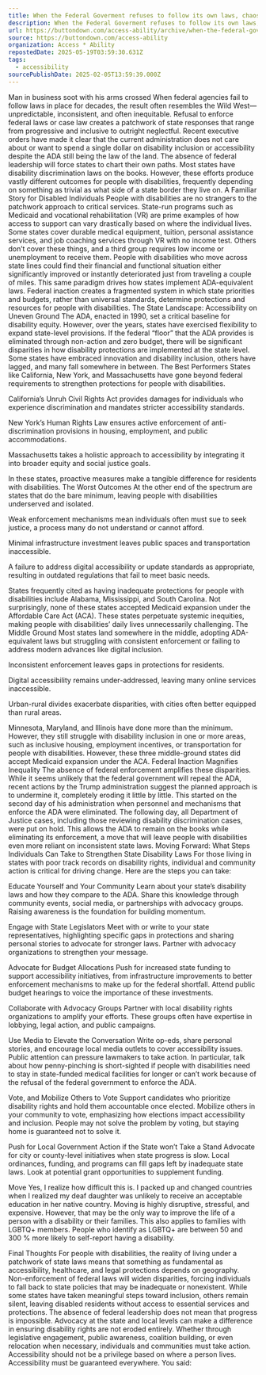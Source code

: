 ```yaml
---
title: When the Federal Goverment refuses to follow its own laws, chaos reigns.
description: When the Federal Goverment refuses to follow its own laws, chaos reigns.
url: https://buttondown.com/access-ability/archive/when-the-federal-goverment-refuses-to-follow-its/
source: https://buttondown.com/access-ability
organization: Access * Ability
repostedDate: 2025-05-19T03:59:30.631Z
tags:
  - accessibility
sourcePublishDate: 2025-02-05T13:59:39.000Z
---
```


Man in business soot with his arms crossed
When federal agencies fail to follow laws in place for decades, the result often resembles the Wild West—unpredictable, inconsistent, and often inequitable.  Refusal to enforce federal laws or case law creates a patchwork of state responses that range from progressive and inclusive to outright neglectful. Recent executive orders have made it clear that the current administration does not care about or want to spend a single dollar on disability inclusion or accessibility despite the ADA still being the law of the land.
The absence of federal leadership will force states to chart their own paths. Most states have disability discrimination laws on the books. However, these efforts produce vastly different outcomes for people with disabilities, frequently depending on something as trivial as what side of a state border they live on.
A Familiar Story for Disabled Individuals
People with disabilities are no strangers to the patchwork approach to critical services. State-run programs such as Medicaid and vocational rehabilitation (VR) are prime examples of how access to support can vary drastically based on where the individual lives. Some states cover durable medical equipment, tuition, personal assistance services, and job coaching services through VR with no income test. Others don’t cover these things, and a third group requires low income or unemployment to receive them. People with disabilities who move across state lines could find their financial and functional situation either significantly improved or instantly deteriorated just from traveling a couple of miles.
This same paradigm drives how states implement ADA-equivalent laws. Federal inaction creates a fragmented system in which state priorities and budgets, rather than universal standards, determine protections and resources for people with disabilities.
The State Landscape: Accessibility on Uneven Ground
The ADA, enacted in 1990, set a critical baseline for disability equity. However, over the years, states have exercised flexibility to expand state-level provisions. If the federal “floor” that the ADA provides is eliminated through non-action and zero budget, there will be significant disparities in how disability protections are implemented at the state level. Some states have embraced innovation and disability inclusion, others have lagged, and many fall somewhere in between.
The Best Performers
States like California, New York, and Massachusetts have gone beyond federal requirements to strengthen protections for people with disabilities.

California’s Unruh Civil Rights Act provides damages for individuals who experience discrimination and mandates stricter accessibility standards.

New York’s Human Rights Law ensures active enforcement of anti-discrimination provisions in housing, employment, and public accommodations.

Massachusetts takes a holistic approach to accessibility by integrating it into broader equity and social justice goals.

In these states, proactive measures make a tangible difference for residents with disabilities.
The Worst Outcomes
At the other end of the spectrum are states that do the bare minimum, leaving people with disabilities underserved and isolated.

Weak enforcement mechanisms mean individuals often must sue to seek justice, a process many do not understand or cannot afford.

Minimal infrastructure investment leaves public spaces and transportation inaccessible.

A failure to address digital accessibility or update standards as appropriate, resulting in outdated regulations that fail to meet basic needs.

States frequently cited as having inadequate protections for people with disabilities include Alabama, Mississippi, and South Carolina. Not surprisingly, none of these states accepted Medicaid expansion under the Affordable Care Act (ACA). These states perpetuate systemic inequities, making people with disabilities’ daily lives unnecessarily challenging.
The Middle Ground
Most states land somewhere in the middle, adopting ADA-equivalent laws but struggling with consistent enforcement or failing to address modern advances like digital inclusion.

Inconsistent enforcement leaves gaps in protections for residents.

Digital accessibility remains under-addressed, leaving many online services inaccessible.

Urban-rural divides exacerbate disparities, with cities often better equipped than rural areas.

Minnesota, Maryland, and Illinois have done more than the minimum. However, they still struggle with disability inclusion in one or more areas, such as inclusive housing, employment incentives, or transportation for people with disabilities. However, these three middle-ground states did accept Medicaid expansion under the ACA.
Federal Inaction Magnifies Inequality
The absence of federal enforcement amplifies these disparities. While it seems unlikely that the federal government will repeal the ADA, recent actions by the Trump administration suggest the planned approach is to undermine it, completely eroding it little by little. This started on the second day of his administration when personnel and mechanisms that enforce the ADA were eliminated. The following day, all Department of Justice cases, including those reviewing disability discrimination cases, were put on hold. This allows the ADA to remain on the books while eliminating its enforcement, a move that will leave people with disabilities even more reliant on inconsistent state laws.
Moving Forward: What Steps Individuals Can Take to Strengthen State Disability Laws
For those living in states with poor track records on disability rights, individual and community action is critical for driving change. Here are the steps you can take:

Educate Yourself and Your Community
Learn about your state’s disability laws and how they compare to the ADA. Share this knowledge through community events, social media, or partnerships with advocacy groups. Raising awareness is the foundation for building momentum.

Engage with State Legislators
Meet with or write to your state representatives, highlighting specific gaps in protections and sharing personal stories to advocate for stronger laws. Partner with advocacy organizations to strengthen your message.

Advocate for Budget Allocations
Push for increased state funding to support accessibility initiatives, from infrastructure improvements to better enforcement mechanisms to make up for the federal shortfall. Attend public budget hearings to voice the importance of these investments.

Collaborate with Advocacy Groups
Partner with local disability rights organizations to amplify your efforts. These groups often have expertise in lobbying, legal action, and public campaigns.

Use Media to Elevate the Conversation
Write op-eds, share personal stories, and encourage local media outlets to cover accessibility issues. Public attention can pressure lawmakers to take action. In particular, talk about how penny-pinching is short-sighted if people with disabilities need to stay in state-funded medical facilities for longer or can’t work because of the refusal of the federal government to enforce the ADA.

Vote, and Mobilize Others to Vote
Support candidates who prioritize disability rights and hold them accountable once elected. Mobilize others in your community to vote, emphasizing how elections impact accessibility and inclusion. People may not solve the problem by voting, but staying home is guaranteed not to solve it.

Push for Local Government Action if the State won’t Take a Stand
Advocate for city or county-level initiatives when state progress is slow. Local ordinances, funding, and programs can fill gaps left by inadequate state laws. Look at potential grant opportunities to supplement funding.

Move
Yes, I realize how difficult this is. I packed up and changed countries when I realized my deaf daughter was unlikely to receive an acceptable education in her native country. Moving is highly disruptive, stressful, and expensive. However, that may be the only way to improve the life of a person with a disability or their families.  This also applies to families with LGBTQ+ members.  People who identify as LGBTQ+ are between 50 and 300 % more likely to self-report having a disability.

Final Thoughts
For people with disabilities, the reality of living under a patchwork of state laws means that something as fundamental as accessibility, healthcare, and legal protections depends on geography. Non-enforcement of federal laws will widen disparities, forcing individuals to fall back to state policies that may be inadequate or nonexistent. While some states have taken meaningful steps toward inclusion, others remain silent, leaving disabled residents without access to essential services and protections.
The absence of federal leadership does not mean that progress is impossible. Advocacy at the state and local levels can make a difference in ensuring disability rights are not eroded entirely. Whether through legislative engagement, public awareness, coalition building, or even relocation when necessary, individuals and communities must take action. 
Accessibility should not be a privilege based on where a person lives.  
Accessibility must be guaranteed everywhere. 
You said: